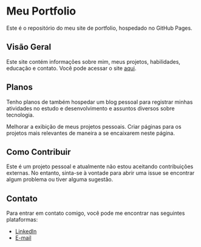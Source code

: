 # Meu Portfolio

Este é o repositório do meu site de portfolio, hospedado no GitHub Pages.

## Visão Geral

Este site contém informações sobre mim, meus projetos, habilidades, educação e contato. Você pode acessar o site [aqui](pinhorenan.github.io).

## Planos

Tenho planos de também hospedar um blog pessoal para registrar minhas atividades no estudo e desenvolvimento e assuntos diversos sobre tecnologia.

Melhorar a exibição de meus projetos pessoais. Criar páginas para os projetos mais relevantes de maneira a se encaixarem neste página.

## Como Contribuir

Este é um projeto pessoal e atualmente não estou aceitando contribuições externas. No entanto, sinta-se à vontade para abrir uma issue se encontrar algum problema ou tiver alguma sugestão.

## Contato

Para entrar em contato comigo, você pode me encontrar nas seguintes plataformas:

- [LinkedIn](https://www.linkedin.com/in/pinhorenan/)
- [E-mail](pinhorenan@icloud.com)
